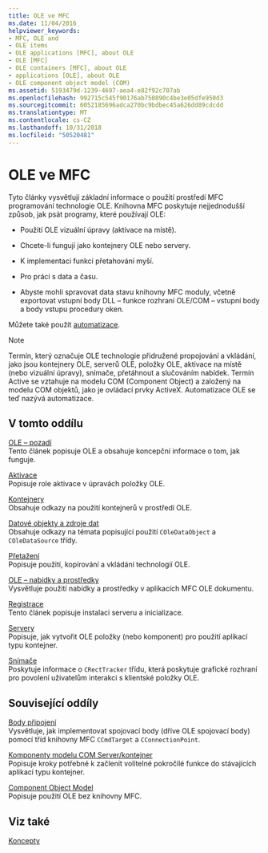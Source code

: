 ```yaml
---
title: OLE ve MFC
ms.date: 11/04/2016
helpviewer_keywords:
- MFC, OLE and
- OLE items
- OLE applications [MFC], about OLE
- OLE [MFC]
- OLE containers [MFC], about OLE
- applications [OLE], about OLE
- OLE component object model (COM)
ms.assetid: 5193479d-1239-4697-aea4-e82f92c707ab
ms.openlocfilehash: 992715c545f90176ab750890c4be3e05dfe950d3
ms.sourcegitcommit: 6052185696adca270bc9bdbec45a626dd89cdcdd
ms.translationtype: MT
ms.contentlocale: cs-CZ
ms.lasthandoff: 10/31/2018
ms.locfileid: "50520481"
---
```

# <a name="ole-in-mfc"></a>OLE ve MFC

Tyto články vysvětlují základní informace o použití prostředí MFC programování technologie OLE. Knihovna MFC poskytuje nejjednodušší způsob, jak psát programy, které používají OLE:

- Použití OLE vizuální úpravy (aktivace na místě).

- Chcete-li fungují jako kontejnery OLE nebo servery.

- K implementaci funkcí přetahování myší.

- Pro práci s data a času.

- Abyste mohli spravovat data stavu knihovny MFC moduly, včetně exportovat vstupní body DLL – funkce rozhraní OLE/COM – vstupní body a body vstupu procedury oken.

Můžete také použít [automatizace](../mfc/automation.md).

> [!NOTE]
>  Termín, který označuje OLE technologie přidružené propojování a vkládání, jako jsou kontejnery OLE, serverů OLE, položky OLE, aktivace na místě (nebo vizuální úpravy), snímače, přetáhnout a slučováním nabídek. Termín Active se vztahuje na modelu COM (Component Object) a založený na modelu COM objektů, jako je ovládací prvky ActiveX. Automatizace OLE se teď nazývá automatizace.

## <a name="in-this-section"></a>V tomto oddílu

[OLE – pozadí](../mfc/ole-background.md)<br/>
Tento článek popisuje OLE a obsahuje koncepční informace o tom, jak funguje.

[Aktivace](../mfc/activation-cpp.md)<br/>
Popisuje role aktivace v úpravách položky OLE.

[Kontejnery](../mfc/containers.md)<br/>
Obsahuje odkazy na použití kontejnerů v prostředí OLE.

[Datové objekty a zdroje dat](../mfc/data-objects-and-data-sources-ole.md)<br/>
Obsahuje odkazy na témata popisující použití `COleDataObject` a `COleDataSource` třídy.

[Přetažení](../mfc/drag-and-drop-ole.md)<br/>
Popisuje použití, kopírování a vkládání technologií OLE.

[OLE – nabídky a prostředky](../mfc/menus-and-resources-ole.md)<br/>
Vysvětluje použití nabídky a prostředky v aplikacích MFC OLE dokumentu.

[Registrace](../mfc/registration.md)<br/>
Tento článek popisuje instalaci serveru a inicializace.

[Servery](../mfc/servers.md)<br/>
Popisuje, jak vytvořit OLE položky (nebo komponent) pro použití aplikací typu kontejner.

[Snímače](../mfc/trackers.md)<br/>
Poskytuje informace o `CRectTracker` třídu, která poskytuje grafické rozhraní pro povolení uživatelům interakci s klientské položky OLE.

## <a name="related-sections"></a>Související oddíly

[Body připojení](../mfc/connection-points.md)<br/>
Vysvětluje, jak implementovat spojovací body (dříve OLE spojovací body) pomocí tříd knihovny MFC `CCmdTarget` a `CConnectionPoint`.

[Komponenty modelu COM Server/kontejner](../mfc/containers-advanced-features.md)<br/>
Popisuje kroky potřebné k začlenit volitelné pokročilé funkce do stávajících aplikací typu kontejner.

[Component Object Model](/windows/desktop/com/the-component-object-model)<br/>
Popisuje použití OLE bez knihovny MFC.

## <a name="see-also"></a>Viz také

[Koncepty](../mfc/mfc-concepts.md)

